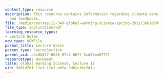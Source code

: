 ```yaml
---
content_type: resource
description: This resource contains information regarding climate sensitivity, forcings,
  and feedbacks.
file: /media/courses/12-340-global-warming-science-spring-2012/3861d78f1fe31fe3e6fa9d01efbc2d1a_MIT12_340S12_lec15.pdf
file_type: application/pdf
learning_resource_types:
- Lecture Notes
ocw_type: OCWFile
parent_title: Lecture Notes
parent_type: CourseSection
parent_uid: a4c8b5f7-6525-87c3-687f-5cd2fea0777f
resourcetype: Document
title: Global Warming Science, Lecture 15
uid: 3861d78f-1fe3-1fe3-e6fa-9d01efbc2d1a
---
```

